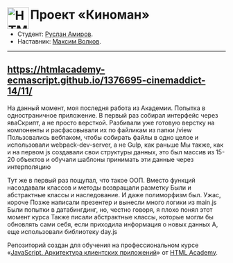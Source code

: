 # Проект «Киноман» <a href="https://htmlacademy.ru/intensive/javascript"><img align="left" width="50" height="50" alt="HTML Academy" src="https://up.htmlacademy.ru/static/img/intensive/javascript/logo-for-github-2.png"></a>

* Студент: [Руслан Амиров](https://up.htmlacademy.ru/ecmascript/14/user/1376695).
* Наставник: [Максим Волков](https://htmlacademy.ru/profile/id1508839).

---
https://htmlacademy-ecmascript.github.io/1376695-cinemaddict-14/11/
---

На данный момент, моя последня работа из Академии. Попытка в одностраничное приложение. 
В первый раз собирал интерфейс через яваСкрипт, а не просто версткой. 
Разбивали уже готовую верстку на компоненты и расфасовывали их по файликам из папки /view
Пользовались вебпаком, чтобы собирать файлы в одно целое и использовали webpack-dev-server, а не Gulp, как раньше
Мы также, как и на первом js создавали свои структуры данных, это был массив из 15-20 объектов
и обучали шаблоны принимать эти данные через интерполяцию

Тут же в первый раз пощупал, что такое ООП. Вместо функций насоздавали классов и методы возвращали разметку
Были и абстрактные классы и наследование. И даже полиморфизм был. Ужас, короче
Позже написали презентер и вынесли много логики из main.js
Были попытки в датабингдинг, но, честно говоря, я плохо понял этот момент курса
Также писали абстрактные классы, которые могли бы обновлять сами себя, если приходила информация о новых данных
А, еще использовали библиотеку day.js

Репозиторий создан для обучения на профессиональном курсе «[JavaScript. Архитектура клиентских приложений](https://htmlacademy.ru/intensive/ecmascript)» от [HTML Academy](https://htmlacademy.ru).

[check-image]: https://github.com/htmlacademy-ecmascript/1376695-cinemaddict-14/workflows/Project%20check/badge.svg?branch=master
[check-url]: https://github.com/htmlacademy-ecmascript/1376695-cinemaddict-14/actions
